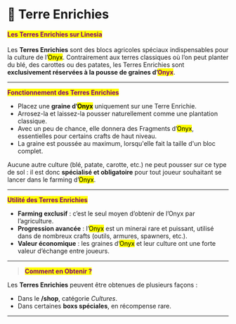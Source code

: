 # 🌱 Terre Enrichies

#### <mark style="color:purple;">Les Terres Enrichies sur Linesia</mark>

Les **Terres Enrichies** sont des blocs agricoles spéciaux indispensables pour la culture de l’<mark style="color:$danger;">Onyx</mark>. Contrairement aux terres classiques où l’on peut planter du blé, des carottes ou des patates, les Terres Enrichies sont **exclusivement réservées à la pousse de graines d’**<mark style="color:purple;">**Onyx**</mark>.

***

<mark style="color:purple;">**Fonctionnement des Terres Enrichies**</mark>

* Placez une **graine d’**<mark style="color:$danger;">**Onyx**</mark> uniquement sur une Terre Enrichie.
* Arrosez-la et laissez-la pousser naturellement comme une plantation classique.
* Avec un peu de chance, elle donnera des Fragments d’<mark style="color:$danger;">Onyx</mark>, essentielles pour certains crafts de haut niveau.
* La graine est poussée au maximum, lorsqu'elle fait la taille d'un bloc complet.

Aucune autre culture (blé, patate, carotte, etc.) ne peut pousser sur ce type de sol : il est donc **spécialisé et obligatoire** pour tout joueur souhaitant se lancer dans le farming d’<mark style="color:$danger;">Onyx</mark>.

***

<mark style="color:purple;">**Utilité des Terres Enrichies**</mark>

* **Farming exclusif** : c’est le seul moyen d’obtenir de l’Onyx par l’agriculture.
* **Progression avancée** : l’<mark style="color:$danger;">Onyx</mark> est un minerai rare et puissant, utilisé dans de nombreux crafts (outils, armures, spawners, etc.).
* **Valeur économique** : les graines d’<mark style="color:$danger;">Onyx</mark> et leur culture ont une forte valeur d’échange entre joueurs.

***

> <mark style="color:purple;">**Comment en Obtenir ?**</mark>

Les **Terres Enrichies** peuvent être obtenues de plusieurs façons :

* Dans le **/shop**, catégorie _Cultures_.
* Dans certaines **boxs spéciales**, en récompense rare.

***
